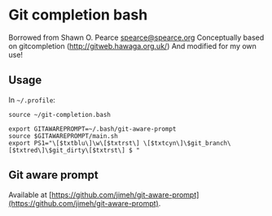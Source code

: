 # Git completion bash

Borrowed from Shawn O. Pearce <spearce@spearce.org>
Conceptually based on gitcompletion (http://gitweb.hawaga.org.uk/)
And modified for my own use!

## Usage

In `~/.profile`:

    source ~/git-completion.bash

    export GITAWAREPROMPT=~/.bash/git-aware-prompt
    source $GITAWAREPROMPT/main.sh
    export PS1="\[$txtblu\]\w\[$txtrst\] \[$txtcyn\]\$git_branch\[$txtred\]\$git_dirty\[$txtrst\] $ "

## Git aware prompt

Available at [https://github.com/jimeh/git-aware-prompt](https://github.com/jimeh/git-aware-prompt).


